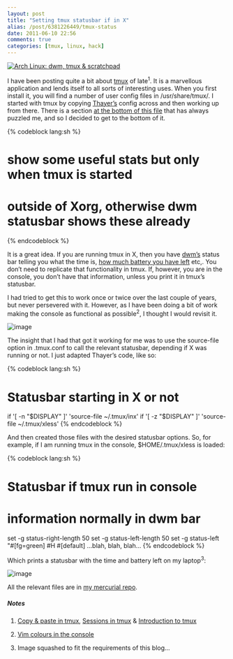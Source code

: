 ```yaml
---
layout: post
title: "Setting tmux statusbar if in X"
alias: /post/6381226449/tmux-status
date: 2011-06-10 22:56
comments: true
categories: [tmux, linux, hack]
---
```

[![Arch Linux: dwm, tmux & scratchpad](http://farm6.static.flickr.com/5303/5636783883_5b7272453b.jpg)](http://www.flickr.com/photos/jasonwryan/5636783883/ "Arch Linux: dwm, tmux & scratchpad by jasonwryan, on Flickr")

I have been posting quite a bit about
[tmux](http://tmux.sourceforge.net/ "tmux homepage") of late<sup>1</sup>. 
It is a marvellous application and lends itself to all sorts of interesting
uses. When you first install it, you will find a number of user config
files in <span class="file">/usr/share/tmux/</span>. I started with tmux by copying
[Thayer’s](http://cinderwick.ca/ "Thayer Williams' site") config across
and then working up from there. There is a section 
[at the bottom of this file](http://tmux.svn.sourceforge.net/viewvc/tmux/trunk/examples/t-williams.conf?revision=1833&view=markup "Thayer's conf in SVN")
that has always puzzled me, and so I decided to get to the bottom of it.

{% codeblock lang:sh %}
# show some useful stats but only when tmux is started
# outside of Xorg, otherwise dwm statusbar shows these already 
{% endcodeblock %}

It is a great idea. If you are running tmux in X, then you have
[dwm’s](http://dwm.suckless.org/ "dwm homepage") status bar telling you
what the time is, 
[how much battery you have left](https://bitbucket.org/jasonwryan/eeepc/src/241da582a0fd/Scripts/dwm-status "dwm status bar in my mercurial repo")
etc,. You don’t need to replicate that functionality in tmux. If,
however, you are in the console, you don’t have that information, unless
you print it in tmux’s statusbar.

I had tried to get this to work once or twice over the last couple of
years, but never persevered with it. However, as I have been doing a bit
of work making the console as functional as possible<sup>2</sup>, I thought I
would revisit it.

![image](http://dl.dropbox.com/u/261312/Blog-images/tmux-status1.png)

The insight that I had that got it working for me was to use the
source-file option in <span class="file">.tmux.conf</span> to call the relevant statusbar,
depending if X was running or not. I just adapted Thayer’s code, like
so:

{% codeblock lang:sh %}
# Statusbar starting in X or not
if '[ -n "$DISPLAY" ]' 'source-file ~/.tmux/inx'
if '[ -z "$DISPLAY" ]' 'source-file ~/.tmux/xless'
{% endcodeblock %}

And then created those files with the desired statusbar options. So, for
example, if I am running tmux in the console, <span class="file">$HOME/.tmux/xless</span> is
loaded:

{% codeblock lang:sh %}
# Statusbar if tmux run in console
# information normally in dwm bar
set -g status-right-length 50
set -g status-left-length 50
set -g status-left "#[fg=green] #H #[default] …blah, blah, blah…
{% endcodeblock %}

Which prints a statusbar with the time and battery left on my laptop<sup>3</sup>:

![image](http://dl.dropbox.com/u/261312/Blog-images/tmux-status2.png)

All the relevant files are in 
[my mercurial repo](https://bitbucket.org/jasonwryan/eeepc/src/241da582a0fd/.tmux "My mercurial repository").

##### Notes
1. [Copy & paste in tmux](http://jasonwryan.com/blog/2011/06/07/copy-and-paste-in-tmux/ "Post on copy & paste in tmux"), 
[Sessions in tmux](http://jasonwryan.com/blog/2010/10/03/sessions-in-tmux/ "Sessions in tmux")
&amp; [Introduction to tmux](http://jasonwryan.com/blog/2010/01/07/tmux-terminal-multiplexer/ "Intro to tmux")

2. [Vim colours in the console](http://jasonwryan.com/blog/2011/04/06/vim-colours-in-the-console/ "Setting Vim colours in the console")

3. Image squashed to fit the requirements of this blog…
